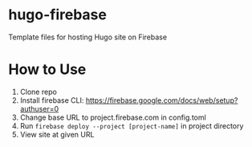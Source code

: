 # hugo-firebase

Template files for hosting Hugo site on Firebase

# How to Use

1. Clone repo
2. Install firebase CLI: https://firebase.google.com/docs/web/setup?authuser=0
3. Change base URL to project.firebase.com in config.toml
4. Run `firebase deploy --project [project-name]` in project directory
5. View site at given URL
